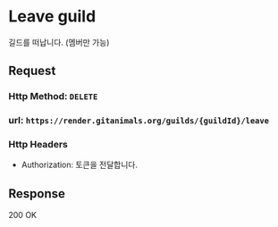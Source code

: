 # Leave guild

길드를 떠납니다. (멤버만 가능)

## Request
### Http Method: `DELETE`
### url: `https://render.gitanimals.org/guilds/{guildId}/leave`
### Http Headers
- Authorization: 토큰을 전달합니다.

## Response
200 OK
